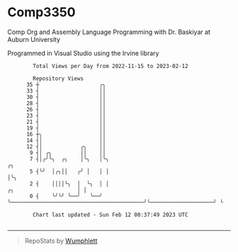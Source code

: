 # Comp3350
Comp Org and Assembly Language Programming with Dr. Baskiyar at Auburn University

Programmed in Visual Studio using the Irvine library

```
        Total Views per Day from 2022-11-15 to 2023-02-12

        Repository Views
      35 ┼                   ╭╮
      33 ┤                   ││
      30 ┤                   ││
      28 ┤                   ││
      26 ┤                   ││
      23 ┤                   ││
      21 ┤                   ││
      19 ┤                   ││
      16 ┼╮                  ││
      14 ┤│                  ││
      12 ┤│            ╭╮    ││
       9 ┤│ ╭╮         ││    ││
       7 ┤│╭╯╰╮  ╭╮    │╰╮   │╰╮                                                                ╭╮
       5 ┤╰╯  │╭╮││   ╭╯ │   │ │                                                                │╰╮
       2 ┤    ││││╰╮  │  ╰╮  │ │                                          ╭╮                    │ │
       0 ┤    ╰╯╰╯ ╰──╯   ╰──╯ ╰──────────────────────────────────────────╯╰────────────────────╯ ╰

        Chart last updated - Sun Feb 12 00:37:49 2023 UTC
        
```

---

> RepoStats by [Wumphlett](https://github.com/Wumphlett)

